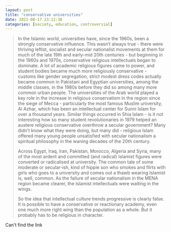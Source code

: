 ```yaml
---
layout: post
title: "conservative universities"
date: 2021-08-17 23:12:38
categories: [society, education, controversial]
---
```


> In the Islamic world, universities have, since the 1960s, been a strongly conservative influence. This wasn’t always true - there were thriving leftist, socialist and secular nationalist movements at them for much of the late 19th and early-mid 20th centuries - but beginning in the 1960s and 1970s, conservative religious intellectuals began to dominate. A lot of academic religious figures came to power, and student bodies became much more religiously conservative - customs like gender segregation, strict modest dress codes actually became common in Pakistani and Egyptian universities, among the middle classes, in the 1980s before they did so among many more common urban people. The universities of the Arab world played a key role in the increase in religious conservatism in the region since the siege of Mecca - particularly the most famous Muslim university, Al Azhar, which has been an intellectual center for Sunni Islam for over a thousand years. Similar things occurred in Shia Islam - is it not interesting how so many student revolutionaries in 1979 helped an austere religious conservative overthrow a secular government? Many didn’t know what they were doing, but many did - religious Islam offered many young people unsatisfied with secular nationalism a spiritual philosophy in the waning decades of the 20th century. 
> 
> Across Egypt, Iraq, Iran, Pakistan, Morocco, Algeria and Syria, many of the most ardent and committed (and radical) Islamist figures were converted or radicalised at university. The common tale of some moderate or secular-ish, kind of hippie son who smokes and flirts with girls who goes to a university and comes out a thawb wearing Islamist is, well, common. As the failure of secular nationalism in the MENA region became clearer, the Islamist intellectuals were waiting in the wings. 
> 
> So the idea that intellectual culture trends progressive is clearly false. It is possible to have a conservative or reactionary academy, even one much more right wing than the population as a whole. But it probably has to be religious in character.

Can't find the link
